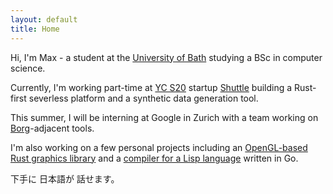 ```yaml
---
layout: default
title: Home
---
```


Hi, I'm Max - a student at the [University of Bath](https://bath.ac.uk) studying a BSc in computer science.

Currently, I'm working part-time at [YC S20](https://www.ycombinator.com/companies?batch=S20) startup [Shuttle](https://shuttle.rs) building a Rust-first severless platform and a synthetic data generation tool.

This summer, I will be interning at Google in Zurich with a team working on [Borg](https://research.google/pubs/pub43438/)-adjacent tools.

I'm also working on a few personal projects including an [OpenGL-based Rust graphics library](https://github.com/bmoxb/mygl) and a [compiler for a Lisp language](https://github.com/bmoxb/ikou) written in Go.

下手に 日本語が 話せます。
